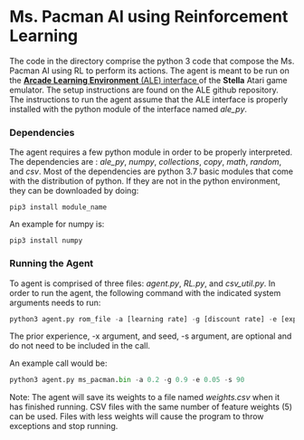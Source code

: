 # Ms. Pacman AI using Reinforcement Learning

The code in the directory comprise the python 3 code that compose the Ms. Pacman AI using RL to perform its actions. The agent is meant to be run on the [__Arcade Learning Environment__ (ALE) interface ](https://github.com/mgbellemare/Arcade-Learning-Environment) of the __Stella__ Atari game emulator. The setup instructions are found on the ALE github repository. The instructions to run the agent assume that the ALE interface is properly installed with the python module of the interface named _ale_py_. 

### Dependencies

The agent requires a few python module in order to be properly interpreted. The dependencies are : _ale_py_, _numpy_, _collections_, _copy_, _math_, _random_, and _csv_. Most of the dependencies are python 3.7 basic modules that come with the distribution of python. If they are not in the python environment, they can be downloaded by doing:
```
pip3 install module_name
```

An example for numpy is:
```
pip3 install numpy
```

### Running the Agent

To agent is comprised of three files: _agent.py_, _RL.py_, and _csv_util.py_. In order to run the agent, the following command with the indicated system arguments needs to run:

```python
python3 agent.py rom_file -a [learning rate] -g [discount rate] -e [exploration factor] -x [prior experience file (csv)(optional)] -s [seed(optional)]
```
The prior experience, -x argument, and seed, -s argument, are optional and do not need to be included in the call. 

An example call would be:
```python
python3 agent.py ms_pacman.bin -a 0.2 -g 0.9 -e 0.05 -s 90
```

Note: The agent will save its weights to a file named _weights.csv_ when it has finished running. CSV files with the same number of feature weights (5) can be used. Files with less weights will cause the program to throw exceptions and stop running.